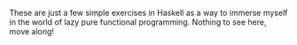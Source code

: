 These are just a few simple exercises in Haskell as a way to immerse myself in
the world of lazy pure functional programming. Nothing to see here, move along!
